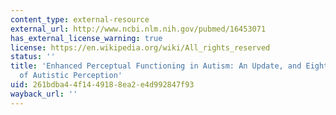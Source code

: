 ```yaml
---
content_type: external-resource
external_url: http://www.ncbi.nlm.nih.gov/pubmed/16453071
has_external_license_warning: true
license: https://en.wikipedia.org/wiki/All_rights_reserved
status: ''
title: 'Enhanced Perceptual Functioning in Autism: An Update, and Eight Principles
  of Autistic Perception'
uid: 261bdba4-4f14-4918-8ea2-e4d992847f93
wayback_url: ''
---
```

